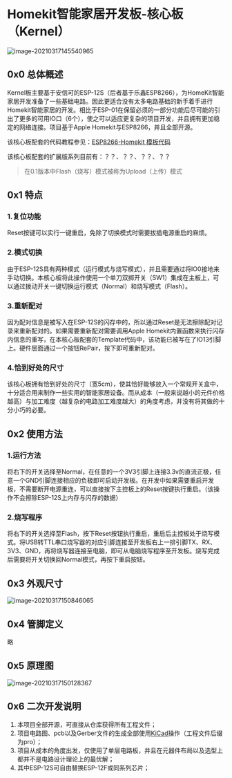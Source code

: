 # Homekit智能家居开发板-核心板（Kernel）

![image-20210317145540965](https://raw.githubusercontent.com/ColdeZhang/PicGo/master/image-20210317145540965.png)

## 0x0 总体概述

Kernel板主要基于安信可的ESP-12S（后者基于乐鑫ESP8266），为HomeKit智能家居开发准备了一些基础电路。因此更适合没有太多电路基础的新手着手进行Homekit智能家居的开发。相比于ESP-01在保留必须的一部分功能后尽可能的引出了更多的可用IO口（6个），使之可以适应更复杂的项目开发，并且拥有更加稳定的网络连接。项目基于Apple Homekit与ESP8266，并且全部开源。

该核心板配套的代码教程参见：[ESP8266-Homekit 模板代码](https://github.com/ColdeZhang/Esp8266_Homekit_Template)

该核心板配套的扩展版系列目前有：？？、？？、？？、？？

> 在0.1版本中Flash（烧写）模式被称为Upload（上传）模式



## 0x1 特点

### 1.复位功能

Reset按键可以实行一键重启，免除了切换模式时需要拔插电源重启的麻烦。

### 2.模式切换

由于ESP-12S具有两种模式（运行模式与烧写模式），并且需要通过将IO0接地来手动切换。本核心板将此操作使用一个单刀双掷开关（SW1）集成在主板上，可以通过拨动开关一键切换运行模式（Normal）和烧写模式（Flash）。

### 3.重新配对

因为配对信息是被写入在ESP-12S的闪存中的，所以通过Reset是无法擦除配对记录来重新配对的。如果需要重新配对需要调用Apple Homekit内置函数来执行闪存内信息的重写，在本核心板配套的Template代码中，该功能已被写在了IO13引脚上。硬件层面通过一个按钮RePair，按下即可重新配对。

### 4.恰到好处的尺寸

该核心板拥有恰到好处的尺寸（宽5cm），使其恰好能够放入一个常规开关盒中，十分适合用来制作一些实用的智能家居设备。而从成本（一般来说越小的元件价格越高）与加工难度（越复杂的电路加工难度越大）的角度考虑，并没有将其做的十分小巧的必要。



## 0x2 使用方法

### 1.运行方法

将右下的开关选择至Normal，在任意的一个3V3引脚上连接3.3v的直流正极，任意一个GND引脚连接相应的负极即可启动开发板。在开发中如果需要重启开发板，不需要断开电源重连，可以直接按下主控板上的Reset按键执行重启。（该操作不会擦除ESP-12S上内存与闪存的数据）

### 2.烧写程序

将右下的开关选择至Flash，按下Reset按钮执行重启，重启后主控板处于烧写模式。将USB转TTL串口烧写器的对应引脚连接至开发板右上一排引脚TX、RX、3V3、GND，再将烧写器连接至电脑，即可从电脑烧写程序至开发板。烧写完成后需要将开关切换回Normal模式，再按下重启按钮。



## 0x3 外观尺寸

![image-20210317150846065](https://raw.githubusercontent.com/ColdeZhang/PicGo/master/image-20210317150846065.png)

## 0x4 管脚定义

略



## 0x5 原理图

![image-20210317150128367](https://raw.githubusercontent.com/ColdeZhang/PicGo/master/image-20210317150128367.png)



## 0x6 二次开发说明

1. 本项目全部开源，可直接从仓库获得所有工程文件；
2. 项目电路图、pcb以及Gerber文件的生成全部使用[KiCad](https://www.kicad.org)操作（工程文件后缀为pro）；
3. 项目从成本的角度出发，仅使用了单层电路板，并且在元器件布局以及选型上都并不是电路设计理论上的最优解；
4. 其中ESP-12S可自由替换ESP-12F或同系列芯片；

